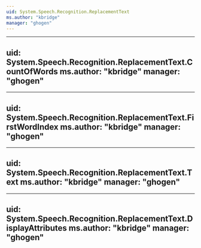 ```yaml
---
uid: System.Speech.Recognition.ReplacementText
ms.author: "kbridge"
manager: "ghogen"
---
```


---
uid: System.Speech.Recognition.ReplacementText.CountOfWords
ms.author: "kbridge"
manager: "ghogen"
---

---
uid: System.Speech.Recognition.ReplacementText.FirstWordIndex
ms.author: "kbridge"
manager: "ghogen"
---

---
uid: System.Speech.Recognition.ReplacementText.Text
ms.author: "kbridge"
manager: "ghogen"
---

---
uid: System.Speech.Recognition.ReplacementText.DisplayAttributes
ms.author: "kbridge"
manager: "ghogen"
---
